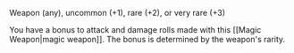
Weapon (any), uncommon (+1), rare (+2), or very rare (+3)

You have a bonus to attack and damage rolls made with this [[Magic Weapon|magic weapon]]. The bonus is determined by the weapon's rarity.